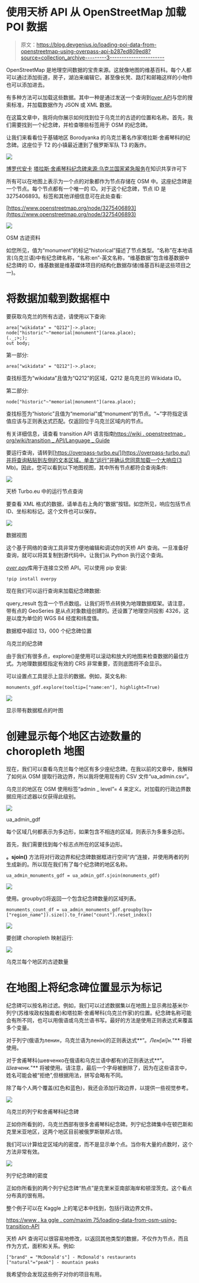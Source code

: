 # 使用天桥 API 从 OpenStreetMap 加载 POI 数据

> 原文：<https://blog.devgenius.io/loading-poi-data-from-openstreetmap-using-overpass-api-b287ed809ed8?source=collection_archive---------3----------------------->

OpenStreetMap 是地理空间数据的宝贵来源。这就像地图的维基百科。每个人都可以通过添加街道，房子，湖泊来编辑它。甚至像长凳、路灯和邮箱这样的小物件也可以添加进去。

有多种方法可以加载这些数据。其中一种是通过发送一个查询到[over API](https://wiki.openstreetmap.org/wiki/Overpass_API)与您的搜索标准，并加载数据作为 JSON 或 XML 数据。

在这篇文章中，我将向你展示如何找到位于乌克兰的古迹的位置和名称。首先，我们需要找到一个纪念碑，并检查哪些标签用于 OSM 的纪念碑。

让我们来看看位于基辅地区 Borodyanka 的乌克兰著名作家塔拉斯·舍甫琴科的纪念碑。这座位于 T2 的小镇最近遭到了俄罗斯军队 T3 的轰炸。

![](img/89675098ee9181ed060c61868609f2fa.png)

[博罗代安卡](https://commons.wikimedia.org/wiki/Category:Monument_to_Taras_Shevchenko_in_Borodianka) [塔拉斯·舍甫琴科纪念碑来源:乌克兰国家紧急服务](https://en.wikipedia.org/wiki/State_Emergency_Service_of_Ukraine)在知识共享许可下

所有可以在地图上表示为一个点的对象都作为节点存储在 OSM 中。这座纪念碑是一个节点。每个节点都有一个唯一的 ID。对于这个纪念碑，节点 ID 是 3275406893。标签和其他详细信息可在此处查看:

[https://www.openstreetmap.org/node/3275406893](https://www.openstreetmap.org/node/3275406893)

![](img/92a344959ea7892a18d4b5efea85a3af.png)

OSM 古迹资料

如您所见，值为“monument”的标记“historical”描述了节点类型。“名称”在本地语言(乌克兰语)中有纪念碑名称，“名称:en”-英文名称，“维基数据”包含维基数据中纪念碑的 ID，维基数据是维基媒体项目的结构化数据存储(维基百科是这些项目之一)。

# 将数据加载到数据框中

要获取乌克兰的所有古迹，请使用以下查询:

```
area["wikidata" = "Q212"]->.place;    
node["historic"~"memorial|monument"](area.place);
(._;>;);
out body;
```

第一部分:

```
area["wikidata" = "Q212"]->.place;
```

查找标签为“wikidata”且值为“Q212”的区域，Q212 是乌克兰的 Wikidata ID。

第二部分:

```
node["historic"~"memorial|monument"](area.place);
```

查找标签为“historic”且值为“memorial”或“monument”的节点。“~”字符指定该值应该与正则表达式匹配。仅返回位于乌克兰区域内的节点。

有关详细信息，请查看 transition API 语言指南[https://wiki . openstreetmap . org/wiki/transition _ API/Language _ Guide](https://wiki.openstreetmap.org/wiki/Overpass_API/Language_Guide)

要运行查询，请转到[https://overpass-turbo.eu/](https://overpass-turbo.eu/)并将查询粘贴到左侧的文本区域。单击“运行”并确认您同意加载一个大响应(3 Mb)。因此，您可以看到以下地图视图，其中所有节点都符合查询条件:

![](img/182584939d01fcdf34953f8afec0f467.png)

天桥 Turbo.eu 中的运行节点查询

要查看 XML 格式的数据，请单击右上角的“数据”按钮。如您所见，响应包括节点 ID、坐标和标记。这个文件也可以保存。

![](img/ba6aa95f23c3cdb938bd4bb6ae140056.png)

数据视图

这个基于网络的查询工具非常方便地编辑和调试你的天桥 API 查询。一旦准备好查询，就可以将其复制到源代码中。让我们从 Python 执行这个查询。

[*over pay*](https://pypi.org/project/overpy/)库用于连接立交桥 API。可以使用 pip 安装:

```
!pip install overpy
```

现在我们可以运行查询来加载纪念碑数据:

query_result 包含一个节点数组。让我们将节点转换为地理数据框架。请注意，带有点的 GeoSeries 是从点对象数组创建的。还设置了地理空间投影 4326，这是以度为单位的 WGS 84 经度和纬度值。

数据框中超过 13，000 个纪念碑位置

乌克兰的纪念碑

由于我们有很多点，explore()是使用可以滚动和放大的地图来检查数据的最佳方式。为地理数据框指定有效的 CRS 非常重要，否则底图将不会显示。

可以设置点工具提示上显示的数据。例如，英文名称:

```
monuments_gdf.explore(tooltip=["name:en"], highlight=True)
```

![](img/f3cbeaeb0aeeb63c4de10b9e6b1e6525.png)

显示带有数据框点的叶图

# 创建显示每个地区古迹数量的 choropleth 地图

现在，我们可以查看乌克兰每个地区有多少座纪念碑。在我以前的文章中，我解释了如何从 OSM 提取行政边界，所以我将使用现有的 CSV 文件“ua_admin.csv”。

乌克兰的地区在 OSM 使用标签“admin _ level”= 4 来定义。对加载的行政边界数据应用过滤器以仅获得此级别。

![](img/0fe51218d983f4e6b99fc1da34055c7d.png)

ua_admin_gdf

每个区域几何都表示为多边形，如果包含不相连的区域，则表示为多重多边形。

首先，我们需要找到每个标志点所在的区域多边形。

**。sjoin()** 方法将对行政边界和纪念碑数据框进行空间“内”连接，并使用两者的列生成新的。所以现在我们有了每个纪念碑的地区名称。

```
ua_admin_monuments_gdf = ua_admin_gdf.sjoin(monuments_gdf)
```

![](img/97a2a59f7857cd430dc5689e1d538a05.png)

使用。groupby()将返回一个包含纪念碑数量的区域列表。

```
monuments_count_df = ua_admin_monuments_gdf.groupby(by=["region_name"]).size().to_frame("count").reset_index()
```

![](img/1ea621f33d471f198c6e886d3c382459.png)

要创建 choropleth 映射运行:

![](img/d2d24ba04faac4ce3b13290b619218d8.png)

乌克兰每个地区的古迹数量

# 在地图上将纪念碑位置显示为标记

纪念碑可以按名称过滤。例如，我们可以过滤数据集以在地图上显示弗拉基米尔·列宁(苏维埃政权独裁者)和塔拉斯·舍甫琴科(乌克兰作家)的位置。纪念碑名称可能会有所不同，也可以用俄语或乌克兰语书写。最好的方法是使用正则表达式来覆盖多个变量。

对于列宁(俄语为ленин，乌克兰语为ленін)的正则表达式**”。*Лен[иі]н.*"** 将被使用。

对于舍甫琴科(шевченко在俄语和乌克兰语中都有)的正则表达式**”。*Шевченк.*"** 将被使用。请注意，最后一个字母被删除了，因为在这些语言中，姓名可能会被“拒绝”,但根据用法，拼写会略有不同。

除了每个人两个覆盖(红色和蓝色)，我还会添加行政边界，以提供一些视觉参考。

![](img/4f9ea29755f04afe2807e85f266156e1.png)

乌克兰的列宁和舍甫琴科纪念碑

正如你所看到的，乌克兰西部有很多舍甫琴科纪念碑。列宁纪念碑集中在顿巴斯和克里米亚地区，这两个地区目前被俄罗斯联邦占领。

我们可以计算给定区域内的密度，而不是显示单个点。当你有大量的点数时，这个方法非常有效。

![](img/9182bb4373892965c29a57ffe942c0bc.png)

列宁纪念碑的密度

正如你所看到的两个列宁纪念碑“热点”是克里米亚南部海岸和顿涅茨克。这个看点分布真的很有用。

整个例子可以在 Kaggle 上的笔记本中找到，包括行政边界文件。

[https://www . ka ggle . com/maxim 75/loading-data-from-osm-using-transition-API](https://www.kaggle.com/maxim75/loading-data-from-osm-using-overpass-api)

天桥 API 查询可以很容易地修改，以返回其他类型的数据，不仅作为节点，而且作为方式，面积和关系。例如:

```
["brand" = "McDonald's"] - McDonald's restaurants
["natural"="peak"] - mountain peaks
```

我希望你会发现这些例子对你的项目有用。